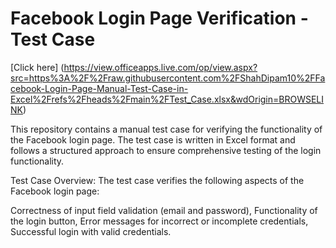 # Facebook Login Page Verification - Test Case

[Click here] (https://view.officeapps.live.com/op/view.aspx?src=https%3A%2F%2Fraw.githubusercontent.com%2FShahDipam10%2FFacebook-Login-Page-Manual-Test-Case-in-Excel%2Frefs%2Fheads%2Fmain%2FTest_Case.xlsx&wdOrigin=BROWSELINK) 

This repository contains a manual test case for verifying the functionality of the Facebook login page. The test case is written in Excel format and follows a structured approach to ensure comprehensive testing of the login functionality.

Test Case Overview:
The test case verifies the following aspects of the Facebook login page:

Correctness of input field validation (email and password), 
Functionality of the login button, 
Error messages for incorrect or incomplete credentials, 
Successful login with valid credentials.
